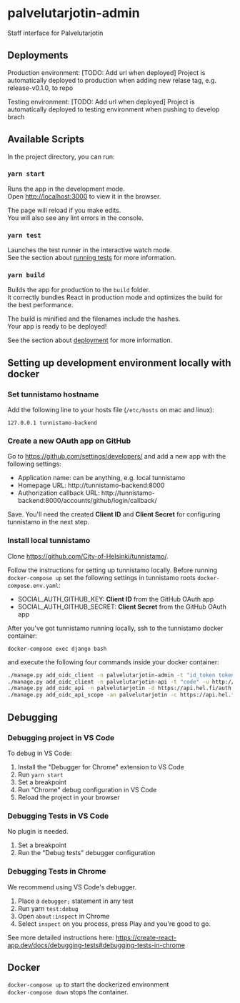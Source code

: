 # palvelutarjotin-admin
Staff interface for Palvelutarjotin

## Deployments

Production environment:
[TODO: Add url when deployed]
Project is automatically deployed to production when adding new relase tag, e.g. release-v0.1.0, to repo

Testing environment:
[TODO: Add url when deployed]
Project is automatically deployed to testing environment when pushing to develop brach

## Available Scripts

In the project directory, you can run:

### `yarn start`

Runs the app in the development mode.<br />
Open [http://localhost:3000](http://localhost:3000) to view it in the browser.

The page will reload if you make edits.<br />
You will also see any lint errors in the console.

### `yarn test`

Launches the test runner in the interactive watch mode.<br />
See the section about [running tests](https://facebook.github.io/create-react-app/docs/running-tests) for more information.

### `yarn build`

Builds the app for production to the `build` folder.<br />
It correctly bundles React in production mode and optimizes the build for the best performance.

The build is minified and the filenames include the hashes.<br />
Your app is ready to be deployed!

See the section about [deployment](https://facebook.github.io/create-react-app/docs/deployment) for more information.

## Setting up development environment locally with docker

### Set tunnistamo hostname

Add the following line to your hosts file (`/etc/hosts` on mac and linux):

    127.0.0.1 tunnistamo-backend

### Create a new OAuth app on GitHub

Go to https://github.com/settings/developers/ and add a new app with the following settings:

- Application name: can be anything, e.g. local tunnistamo
- Homepage URL: http://tunnistamo-backend:8000
- Authorization callback URL: http://tunnistamo-backend:8000/accounts/github/login/callback/

Save. You'll need the created **Client ID** and **Client Secret** for configuring tunnistamo in the next step.

### Install local tunnistamo

Clone https://github.com/City-of-Helsinki/tunnistamo/.

Follow the instructions for setting up tunnistamo locally. Before running `docker-compose up` set the following settings in tunnistamo roots `docker-compose.env.yaml`:

- SOCIAL_AUTH_GITHUB_KEY: **Client ID** from the GitHub OAuth app
- SOCIAL_AUTH_GITHUB_SECRET: **Client Secret** from the GitHub OAuth app

After you've got tunnistamo running locally, ssh to the tunnistamo docker container:

`docker-compose exec django bash`

and execute the following four commands inside your docker container:

```bash
./manage.py add_oidc_client -n palvelutarjotin-admin -t "id_token token" -u "http://localhost:3000/callback" "http://localhost:3000/silent_renew" -i https://api.hel.fi/auth/palvelutarjotin-admin -m github -s dev
./manage.py add_oidc_client -n palvelutarjotin-api -t "code" -u http://localhost:8081/return -i https://api.hel.fi/auth/palvelutarjotin -m github -s dev -c
./manage.py add_oidc_api -n palvelutarjotin -d https://api.hel.fi/auth -s email,profile -c https://api.hel.fi/auth/palvelutarjotin
./manage.py add_oidc_api_scope -an palvelutarjotin -c https://api.hel.fi/auth/palvelutarjotin-admin -n "Palvelutarjotin Admin" -d "Lorem ipsum"
```

## Debugging

### Debugging project in VS Code

To debug in VS Code:

1. Install the "Debugger for Chrome" extension to VS Code
2. Run `yarn start`
3. Set a breakpoint
4. Run "Chrome" debug configuration in VS Code
5. Reload the project in your browser

### Debugging Tests in VS Code

No plugin is needed.

1. Set a breakpoint
2. Run the "Debug tests" debugger configuration

### Debugging Tests in Chrome

We recommend using VS Code's debugger.

1. Place a `debugger;` statement in any test
2. Run yarn `test:debug`
3. Open `about:inspect` in Chrome
4. Select `inspect` on you process, press Play and you're good to go.

See more detailed instructions here:
https://create-react-app.dev/docs/debugging-tests#debugging-tests-in-chrome

## Docker

`docker-compose up` to start the dockerized environment  
`docker-compose down` stops the container.
